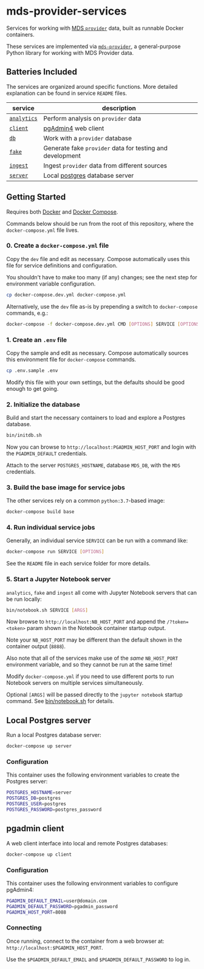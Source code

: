 # mds-provider-services

Services for working with [MDS `provider`][provider] data, built as runnable Docker containers.

These services are implemented via [`mds-provider`](https://github.com/CityofSantaMonica/mds-provider),
a general-purpose Python library for working with MDS Provider data.

## Batteries Included

The services are organized around specific functions. More detailed explanation can be found in service `README` files.

| service | description |
| --------- | ----------- |
| [`analytics`](analytics/) | Perform analysis on `provider` data |
| [`client`](#pgadmin-client) | [pgAdmin4][pgadmin] web client |
| [`db`](db/) | Work with a `provider` database |
| [`fake`](fake/) | Generate fake `provider` data for testing and development |
| [`ingest`](ingest/) | Ingest `provider` data from different sources |
| [`server`](#local-postgres-server) | Local [postgres][postgres] database server |

## Getting Started

Requires both [Docker][docker] and [Docker Compose][compose].

Commands below should be run from the root of this repository, where the `docker-compose.yml` file lives.

### 0. Create a `docker-compose.yml` file

Copy the `dev` file and edit as necessary. Compose automatically uses this file for service definitions and configuration.

You shouldn't have to make too many (if any) changes; see the next step for environment variable configuration.

```bash
cp docker-compose.dev.yml docker-compose.yml
```

Alternatively, use the `dev` file as-is by prepending a switch to `docker-compose` commands, e.g.:

```bash
docker-compose -f docker-compose.dev.yml CMD [OPTIONS] SERVICE [OPTIONS]
```

### 1. Create an `.env` file

Copy the sample and edit as necessary. Compose automatically sources this environment file for `docker-compose` commands.

```bash
cp .env.sample .env
```

Modify this file with your own settings, but the defaults should be good enough to get going.

### 2. Initialize the database

Build and start the necessary containers to load and explore a Postgres database.

```bash
bin/initdb.sh
```

Now you can browse to `http://localhost:PGADMIN_HOST_PORT` and login with the `PGADMIN_DEFAULT` credentials.

Attach to the server `POSTGRES_HOSTNAME`, database `MDS_DB`, with the `MDS` credentials.

### 3. Build the base image for service jobs

The other services rely on a common `python:3.7`-based image:

```bash
docker-compose build base
```

### 4. Run individual service jobs

Generally, an individual service `SERVICE` can be run with a command like:

```bash
docker-compose run SERVICE [OPTIONS]
```

See the `README` file in each service folder for more details.

### 5. Start a Jupyter Notebook server

`analytics`, `fake` and `ingest` all come with Jupyter Notebook servers that can be run locally:

```bash
bin/notebook.sh SERVICE [ARGS]
```

Now browse to `http://localhost:NB_HOST_PORT` and append the `/?token=<token>` param shown in the Notebook container startup output.

Note your `NB_HOST_PORT` may be different than the default shown in the container output (`8888`).

Also note that all of the services make use of the *same* `NB_HOST_PORT` environment variable, and so they cannot be run at the same time!

Modify `docker-compose.yml` if you need to use different ports to run Notebook servers on multiple services simultaneously.

Optional `[ARGS]` will be passed directly to the `jupyter notebook` startup command. See [bin/notebook.sh](bin/notebook.sh) for details.

## Local Postgres server

Run a local Postgres database server:

```bash
docker-compose up server
```

### Configuration

This container uses the following environment variables to create the Postgres server:

```bash
POSTGRES_HOSTNAME=server
POSTGRES_DB=postgres
POSTGRES_USER=postgres
POSTGRES_PASSWORD=postgres_password
```

## pgadmin client

A web client interface into local and remote Postgres databases:

```bash
docker-compose up client
```

### Configuration

This container uses the following environment variables to configure pgAdmin4:

```bash
PGADMIN_DEFAULT_EMAIL=user@domain.com
PGADMIN_DEFAULT_PASSWORD=pgadmin_password
PGADMIN_HOST_PORT=8088
```

### Connecting

Once running, connect to the container from a web browser at: `http://localhost:$PGADMIN_HOST_PORT`.

Use the `$PGADMIN_DEFAULT_EMAIL` and `$PGADMIN_DEFAULT_PASSWORD` to log in.

[compose]: https://docs.docker.com/compose/overview/
[docker]: https://www.docker.com/
[pgadmin]: https://www.pgadmin.org/
[postgres]: https://www.postgresql.org/
[provider]: https://github.com/CityOfLosAngeles/mobility-data-specification/tree/master/provider
